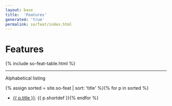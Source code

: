 ```yaml
---
layout: base
title:  'Features'
generated: 'true'
permalink: so/feat/index.html
---
```


# Features

{% include so-feat-table.html %}

----------

Alphabetical listing

{% assign sorted = site.so-feat | sort: 'title' %}{% for p in sorted %}
* [{{ p.title }}](): {{ p.shortdef }}{% endfor %}
